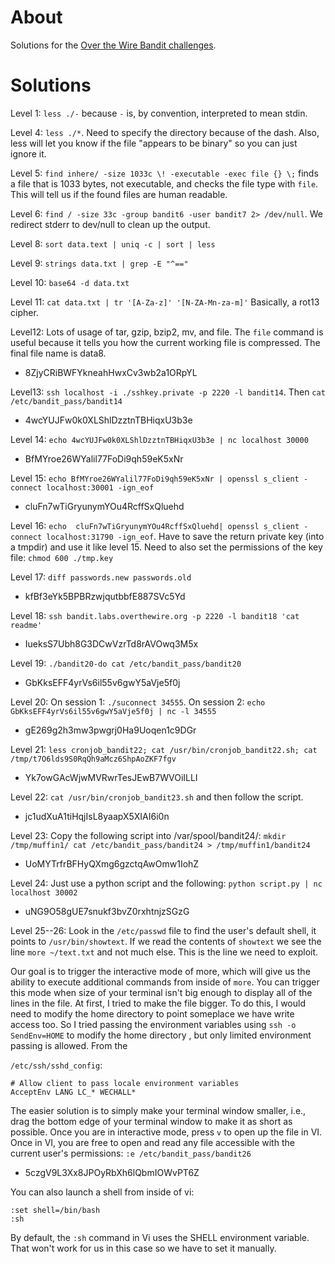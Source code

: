 # About


Solutions for the [Over the Wire Bandit challenges][bandit].

[bandit]:http://overthewire.org/wargames/bandit/bandit2.html

# Solutions

Level 1: `less ./-` because `-` is, by convention, interpreted to mean stdin.

Level 4: `less ./*`. Need to specify the directory because of the dash. Also,
less will let you know if the file "appears to be binary" so you can just
ignore it.

Level 5: `find inhere/ -size 1033c \! -executable -exec file {} \;` finds a
file that is 1033 bytes, not executable, and checks the file type with `file`.
This will tell us if the found files are human readable.

Level 6: `find / -size 33c -group bandit6 -user bandit7 2> /dev/null`. We
redirect stderr to dev/null to clean up the output. 

Level 8: `sort data.text | uniq -c | sort | less`

Level 9: `strings data.txt | grep -E "^=="`

Level 10: `base64 -d data.txt`

Level 11: `cat data.txt | tr '[A-Za-z]' '[N-ZA-Mn-za-m]'` Basically, a rot13
cipher.

Level12: Lots of usage of tar, gzip, bzip2, mv, and file. The `file` command is
useful because it tells you how the current working file is compressed. The
final file name is data8.
 - 8ZjyCRiBWFYkneahHwxCv3wb2a1ORpYL

Level13: `ssh localhost -i ./sshkey.private -p 2220 -l bandit14`. Then `cat
/etc/bandit_pass/bandit14`
 - 4wcYUJFw0k0XLShlDzztnTBHiqxU3b3e

Level 14: `echo 4wcYUJFw0k0XLShlDzztnTBHiqxU3b3e | nc localhost 30000`
 - BfMYroe26WYalil77FoDi9qh59eK5xNr

Level 15: `echo BfMYroe26WYalil77FoDi9qh59eK5xNr | openssl s_client -connect
localhost:30001 -ign_eof`
 - cluFn7wTiGryunymYOu4RcffSxQluehd

Level 16: `echo  cluFn7wTiGryunymYOu4RcffSxQluehd| openssl s_client -connect
localhost:31790 -ign_eof`. Have to save the return private key (into a tmpdir)
and use it like level 15. Need to also set the permissions of the key file:
`chmod 600 ./tmp.key`

Level 17: `diff passwords.new passwords.old`
 - kfBf3eYk5BPBRzwjqutbbfE887SVc5Yd

Level 18: `ssh bandit.labs.overthewire.org -p 2220 -l bandit18 'cat readme'`
 - IueksS7Ubh8G3DCwVzrTd8rAVOwq3M5x

Level 19: `./bandit20-do cat /etc/bandit_pass/bandit20`
 - GbKksEFF4yrVs6il55v6gwY5aVje5f0j

Level 20: On session 1: `./suconnect 34555`. On session 2: `echo GbKksEFF4yrVs6il55v6gwY5aVje5f0j | nc -l 34555`
 - gE269g2h3mw3pwgrj0Ha9Uoqen1c9DGr

Level 21: `less cronjob_bandit22; cat /usr/bin/cronjob_bandit22.sh; cat
/tmp/t7O6lds9S0RqQh9aMcz6ShpAoZKF7fgv`
 - Yk7owGAcWjwMVRwrTesJEwB7WVOiILLI

Level 22: `cat /usr/bin/cronjob_bandit23.sh` and then follow the script.
 - jc1udXuA1tiHqjIsL8yaapX5XIAI6i0n

Level 23: Copy the following script into /var/spool/bandit24/: `mkdir
/tmp/muffin1/
cat /etc/bandit_pass/bandit24 > /tmp/muffin1/bandit24`
 - UoMYTrfrBFHyQXmg6gzctqAwOmw1IohZ

Level 24: Just use a python script and the following: `python script.py | nc
localhost 30002`
 - uNG9O58gUE7snukf3bvZ0rxhtnjzSGzG

Level 25--26: Look in the `/etc/passwd` file to find the user's default shell,
it points to `/usr/bin/showtext`. If we read the contents of `showtext` we see
the line `more ~/text.txt` and not much else. This is the line we need to
exploit. 

Our goal is to trigger the interactive mode of more, which will give us the
ability to execute additional commands from inside of `more`. You can trigger
this mode when size of your terminal isn't big enough to display all of the
lines in the file. At first, I tried to make the file bigger.  To do this, I
would need to modify the home directory to point someplace we have write access
too. So I tried passing the environment variables using `ssh -o SendEnv=HOME`
to modify the home directory , but only limited environment passing is allowed.
From the

`/etc/ssh/sshd_config`:

```
# Allow client to pass locale environment variables
AcceptEnv LANG LC_* WECHALL*
```

The easier solution is to simply make your terminal window smaller, i.e., drag
the bottom edge of your terminal window to make it as short as possible. Once
you are in interactive mode, press `v` to open up the file in VI. Once in VI,
you are free to open and read any file accessible with the current user's
permissions: `:e /etc/bandit_pass/bandit26`
 - 5czgV9L3Xx8JPOyRbXh6lQbmIOWvPT6Z

You can also launch a shell from inside of vi:

```
:set shell=/bin/bash
:sh
```

By default, the `:sh` command in Vi uses the SHELL environment variable. That
won't work for us in this case so we have to set it manually.
